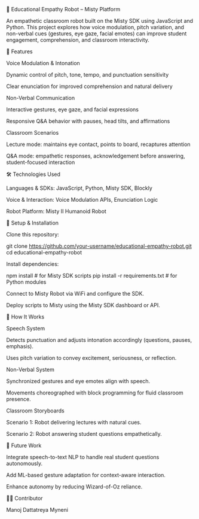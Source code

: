 🤖 Educational Empathy Robot – Misty Platform

An empathetic classroom robot built on the Misty SDK using JavaScript and Python. This project explores how voice modulation, pitch variation, and non-verbal cues (gestures, eye gaze, facial emotes) can improve student engagement, comprehension, and classroom interactivity.

📌 Features

Voice Modulation & Intonation

Dynamic control of pitch, tone, tempo, and punctuation sensitivity

Clear enunciation for improved comprehension and natural delivery

Non-Verbal Communication

Interactive gestures, eye gaze, and facial expressions

Responsive Q&A behavior with pauses, head tilts, and affirmations

Classroom Scenarios

Lecture mode: maintains eye contact, points to board, recaptures attention

Q&A mode: empathetic responses, acknowledgement before answering, student-focused interaction

🛠️ Technologies Used

Languages & SDKs: JavaScript, Python, Misty SDK, Blockly

Voice & Interaction: Voice Modulation APIs, Enunciation Logic

Robot Platform: Misty II Humanoid Robot

🚀 Setup & Installation

Clone this repository:

git clone https://github.com/your-username/educational-empathy-robot.git
cd educational-empathy-robot


Install dependencies:

npm install   # for Misty SDK scripts
pip install -r requirements.txt   # for Python modules


Connect to Misty Robot via WiFi and configure the SDK.

Deploy scripts to Misty using the Misty SDK dashboard or API.

📖 How It Works

Speech System

Detects punctuation and adjusts intonation accordingly (questions, pauses, emphasis).

Uses pitch variation to convey excitement, seriousness, or reflection.

Non-Verbal System

Synchronized gestures and eye emotes align with speech.

Movements choreographed with block programming for fluid classroom presence.

Classroom Storyboards

Scenario 1: Robot delivering lectures with natural cues.

Scenario 2: Robot answering student questions empathetically.

🔮 Future Work

Integrate speech-to-text NLP to handle real student questions autonomously.

Add ML-based gesture adaptation for context-aware interaction.

Enhance autonomy by reducing Wizard-of-Oz reliance.

👩‍💻 Contributor

Manoj Dattatreya Myneni
